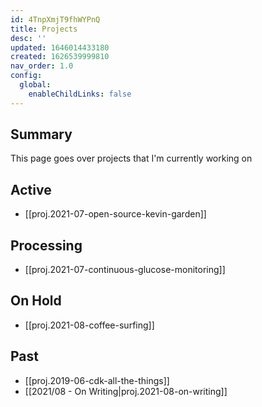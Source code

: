```yaml
---
id: 4TnpXmjT9fhWYPnQ
title: Projects
desc: ''
updated: 1646014433180
created: 1626539999810
nav_order: 1.0
config:
  global:
    enableChildLinks: false
---
```


## Summary

This page goes over projects that I'm currently working on 


## Active
- [[proj.2021-07-open-source-kevin-garden]]

## Processing
- [[proj.2021-07-continuous-glucose-monitoring]]
## On Hold
- [[proj.2021-08-coffee-surfing]]

## Past
- [[proj.2019-06-cdk-all-the-things]]
- [[2021/08 - On Writing|proj.2021-08-on-writing]]
